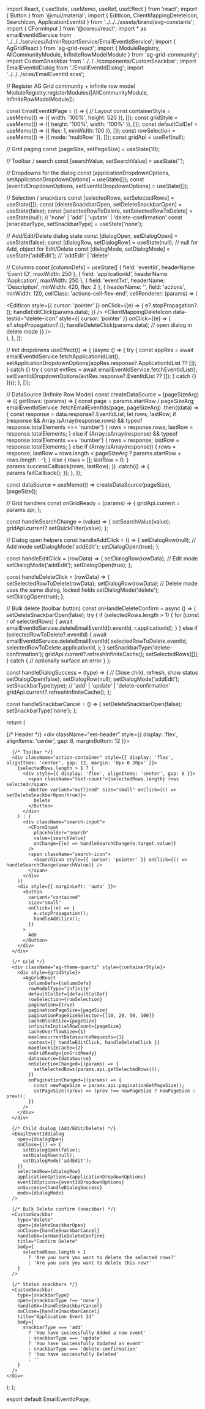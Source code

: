 import React, { useState, useMemo, useRef, useEffect } from 'react';
import { Button } from '@mui/material';
import { EditIcon, ClientMappingDeleteIcon, SearchIcon, ApplicationEventId } from '../../../assets/brand/svg-constants';
import { CFormInput } from '@coreui/react';
import * as emailEventIdService from '../../../services/AdminReportService/EmailEventIdService';
import { AgGridReact } from 'ag-grid-react';
import { ModuleRegistry, AllCommunityModule, InfiniteRowModelModule } from 'ag-grid-community';
import CustomSnackbar from '../../../components/CustomSnackbar';
import EmailEventIdDialog from './EmailEventIdDialog';
import '../../../scss/EmailEventId.scss';

// Register AG Grid community + infinite row model
ModuleRegistry.registerModules([AllCommunityModule, InfiniteRowModelModule]);

const EmailEventIdPage = () => {
  // Layout
  const containerStyle = useMemo(() => ({ width: '100%', height: 520 }), []);
  const gridStyle = useMemo(() => ({ height: '100%', width: '100%' }), []);
  const defaultColDef = useMemo(() => ({ flex: 1, minWidth: 100 }), []);
  const rowSelection = useMemo(() => ({ mode: 'multiRow' }), []);
  const gridApi = useRef(null);

  // Grid paging
  const [pageSize, setPageSize] = useState(10);

  // Toolbar / search
  const [searchValue, setSearchValue] = useState('');

  // Dropdowns for the dialog
  const [applicationDropdownOptions, setApplicationDropdownOptions] = useState([]);
  const [eventIdDropdownOptions, setEventIdDropdownOptions] = useState([]);

  // Selection / snackbars
  const [selectedRows, setSelectedRows] = useState([]);
  const [deleteSnackbarOpen, setDeleteSnackbarOpen] = useState(false);
  const [selectedRowToDelete, setSelectedRowToDelete] = useState(null);
  // 'none' | 'add' | 'update' | 'delete-confirmation'
  const [snackbarType, setSnackbarType] = useState('none');

  // Add/Edit/Delete dialog state
  const [dialogOpen, setDialogOpen] = useState(false);
  const [dialogRow, setDialogRow] = useState(null); // null for Add, object for Edit/Delete
  const [dialogMode, setDialogMode] = useState('addEdit'); // 'addEdit' | 'delete'

  // Columns
  const [columnDefs] = useState([
    { field: 'eventId', headerName: 'Event ID', maxWidth: 250 },
    { field: 'applicationId', headerName: 'Application', maxWidth: 250 },
    { field: 'eventTxt', headerName: 'Description', minWidth: 420, flex: 2 },
    {
      headerName: '',
      field: 'actions',
      minWidth: 120,
      cellClass: 'actions-cell-flex-end',
      cellRenderer: (params) => (
        <div className="actions-cell icon-container action-cell-flex">
          <span className="icon-wrapper">
            <EditIcon
              style={{ cursor: 'pointer' }}
              onClick={(e) => {
                e?.stopPropagation?.();
                handleEditClick(params.data);
              }}
            />
          </span>
          <span className="icon-wrapper">
            <ClientMappingDeleteIcon
              data-testid="delete-icon"
              style={{ cursor: 'pointer' }}
              onClick={(e) => {
                e?.stopPropagation?.();
                handleDeleteClick(params.data); // open dialog in delete mode
              }}
            />
          </span>
        </div>
      ),
    },
  ]);

  // Init dropdowns
  useEffect(() => {
    (async () => {
      try {
        const appRes = await emailEventIdService.fetchApplicationIdList();
        setApplicationDropdownOptions(appRes.response?.ApplicationIdList ?? []);
      } catch {}
      try {
        const evtRes = await emailEventIdService.fetchEventIdList();
        setEventIdDropdownOptions(evtRes.response?.EventIdList ?? []);
      } catch {}
    })();
  }, []);

  // DataSource (Infinite Row Model)
  const createDataSource = (pageSizeArg) => ({
    getRows: (params) => {
      const page = params.startRow / pageSizeArg;
      emailEventIdService
        .fetchEmailEventIds(page, pageSizeArg)
        .then((data) => {
          const response = data.response?.EventIdList;
          let rows, lastRow;
          if (response && Array.isArray(response.rows) && typeof response.totalElements === 'number') {
            rows = response.rows;
            lastRow = response.totalElements;
          } else if (Array.isArray(response) && typeof response.totalElements === 'number') {
            rows = response;
            lastRow = response.totalElements;
          } else if (Array.isArray(response)) {
            rows = response;
            lastRow = rows.length < pageSizeArg ? params.startRow + rows.length : -1;
          } else {
            rows = [];
            lastRow = 0;
          }
          params.successCallback(rows, lastRow);
        })
        .catch(() => {
          params.failCallback();
        });
    },
  });

  const dataSource = useMemo(() => createDataSource(pageSize), [pageSize]);

  // Grid handlers
  const onGridReady = (params) => {
    gridApi.current = params.api;
  };

  const handleSearchChange = (value) => {
    setSearchValue(value);
    gridApi.current?.setQuickFilter(value);
  };

  // Dialog open helpers
  const handleAddClick = () => {
    setDialogRow(null);      // Add mode
    setDialogMode('addEdit');
    setDialogOpen(true);
  };

  const handleEditClick = (rowData) => {
    setDialogRow(rowData);   // Edit mode
    setDialogMode('addEdit');
    setDialogOpen(true);
  };

  const handleDeleteClick = (rowData) => {
    setSelectedRowToDelete(rowData);
    setDialogRow(rowData);   // Delete mode uses the same dialog, locked fields
    setDialogMode('delete');
    setDialogOpen(true);
  };

  // Bulk delete (toolbar button)
  const onHandleDeleteConfirm = async () => {
    setDeleteSnackbarOpen(false);
    try {
      if (selectedRows.length > 1) {
        for (const r of selectedRows) {
          await emailEventIdService.deleteEmailEventId(r.eventId, r.applicationId);
        }
      } else if (selectedRowToDelete?.eventId) {
        await emailEventIdService.deleteEmailEventId(
          selectedRowToDelete.eventId,
          selectedRowToDelete.applicationId,
        );
      }
      setSnackbarType('delete-confirmation');
      gridApi.current?.refreshInfiniteCache();
      setSelectedRows([]);
    } catch {
      // optionally surface an error
    }
  };

  const handleDialogSuccess = (type) => {
    // Close child, refresh, show status
    setDialogOpen(false);
    setDialogRow(null);
    setDialogMode('addEdit');
    setSnackbarType(type); // 'add' | 'update' | 'delete-confirmation'
    gridApi.current?.refreshInfiniteCache();
  };

  const handleSnackbarCancel = () => {
    setDeleteSnackbarOpen(false);
    setSnackbarType('none');
  };

  return (
    <div className="email-event-id-page email-event-id-dialog">
      {/* Header */}
      <div className="eei-header" style={{ display: 'flex', alignItems: 'center', gap: 8, marginBottom: 12 }}>
        <div className="application-event-id-icon">
          <ApplicationEventId />
        </div>
      </div>

      {/* Toolbar */}
      <div className="action-container" style={{ display: 'flex', alignItems: 'center', gap: 12, margin: '8px 0 20px' }}>
        {selectedRows.length > 1 ? (
          <div style={{ display: 'flex', alignItems: 'center', gap: 8 }}>
            <span className="text-count">{selectedRows.length} rows selected</span>
            <Button variant="outlined" size="small" onClick={() => setDeleteSnackbarOpen(true)}>
              Delete
            </Button>
          </div>
        ) : (
          <div className="search-input">
            <CFormInput
              placeholder="Search"
              value={searchValue}
              onChange={(e) => handleSearchChange(e.target.value)}
            />
            <span className="search-icon">
              <SearchIcon style={{ cursor: 'pointer' }} onClick={() => handleSearchChange(searchValue)} />
            </span>
          </div>
        )}
        <div style={{ marginLeft: 'auto' }}>
          <Button
            variant="contained"
            size="small"
            onClick={(e) => {
              e.stopPropagation();
              handleAddClick();
            }}
          >
            Add
          </Button>
        </div>
      </div>

      {/* Grid */}
      <div className="ag-theme-quartz" style={containerStyle}>
        <div style={gridStyle}>
          <AgGridReact
            columnDefs={columnDefs}
            rowModelType="infinite"
            defaultColDef={defaultColDef}
            rowSelection={rowSelection}
            pagination={true}
            paginationPageSize={pageSize}
            paginationPageSizeSelector={[10, 20, 50, 100]}
            cacheBlockSize={pageSize}
            infiniteInitialRowCount={pageSize}
            cacheOverflowSize={1}
            maxConcurrentDatasourceRequests={1}
            context={{ handleEditClick, handleDeleteClick }}
            maxBlocksInCache={2}
            onGridReady={onGridReady}
            datasource={dataSource}
            onSelectionChanged={(params) => {
              setSelectedRows(params.api.getSelectedRows());
            }}
            onPaginationChanged={(params) => {
              const newPageSize = params.api.paginationGetPageSize();
              setPageSize((prev) => (prev !== newPageSize ? newPageSize : prev));
            }}
          />
        </div>
      </div>

      {/* Child dialog (Add/Edit/Delete) */}
      <EmailEventIdDialog
        open={dialogOpen}
        onClose={() => {
          setDialogOpen(false);
          setDialogRow(null);
          setDialogMode('addEdit');
        }}
        selectedRow={dialogRow}
        applicationOptions={applicationDropdownOptions}
        eventIdOptions={eventIdDropdownOptions}
        onSuccess={handleDialogSuccess}
        mode={dialogMode}
      />

      {/* Bulk Delete confirm (snackbar) */}
      <CustomSnackbar
        type="delete"
        open={deleteSnackbarOpen}
        onClose={handleSnackbarCancel}
        handleOk={onHandleDeleteConfirm}
        title="Confirm Delete"
        body={
          selectedRows.length > 1
            ? 'Are you sure you want to delete the selected rows?'
            : 'Are you sure you want to delete this row?'
        }
      />

      {/* Status snackbars */}
      <CustomSnackbar
        type={snackbarType}
        open={snackbarType !== 'none'}
        handleOk={handleSnackbarCancel}
        onClose={handleSnackbarCancel}
        title="Application Event Id"
        body={
          snackbarType === 'add'
            ? 'You have successfully Added a new event'
            : snackbarType === 'update'
            ? 'You have successfully Updated an event'
            : snackbarType === 'delete-confirmation'
            ? 'You have successfully Deleted'
            : ''
        }
      />
    </div>
  );
};

export default EmailEventIdPage;
